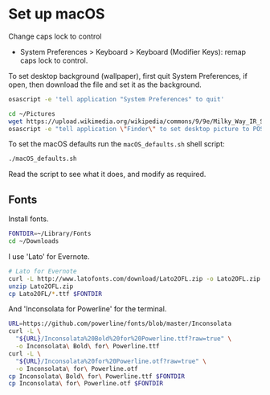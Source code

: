 Set up macOS
============

Change caps lock to control

- System Preferences > Keyboard > Keyboard (Modifier Keys): remap caps lock to control.

To set desktop background (wallpaper), first quit System Preferences, if open, then download the file and set it as the background.

```bash
osascript -e 'tell application "System Preferences" to quit'

cd ~/Pictures
wget https://upload.wikimedia.org/wikipedia/commons/9/9e/Milky_Way_IR_Spitzer.jpg
osascript -e "tell application \"Finder\" to set desktop picture to POSIX file \"$HOME/Pictures/Milky_Way_IR_Spitzer.jpg\""
```

To set the macOS defaults run the `macOS_defaults.sh` shell script:

```bash
./macOS_defaults.sh
```

Read the script to see what it does, and modify as required.

Fonts
-----

Install fonts.

```bash
FONTDIR=~/Library/Fonts
cd ~/Downloads
```

I use 'Lato' for Evernote.

```bash
# Lato for Evernote
curl -L http://www.latofonts.com/download/Lato2OFL.zip -o Lato2OFL.zip
unzip Lato2OFL.zip
cp Lato2OFL/*.ttf $FONTDIR
```

And 'Inconsolata for Powerline' for the terminal.

```bash
URL=https://github.com/powerline/fonts/blob/master/Inconsolata
curl -L \
  "${URL}/Inconsolata%20Bold%20for%20Powerline.ttf?raw=true" \
  -o Inconsolata\ Bold\ for\ Powerline.ttf
curl -L \
  "${URL}/Inconsolata%20for%20Powerline.otf?raw=true" \
  -o Inconsolata\ for\ Powerline.otf
cp Inconsolata\ Bold\ for\ Powerline.ttf $FONTDIR
cp Inconsolata\ for\ Powerline.otf $FONTDIR
```

